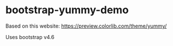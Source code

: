 # bootstrap-yummy-demo

Based on this website:
https://preview.colorlib.com/theme/yummy/

Uses bootstrap v4.6
